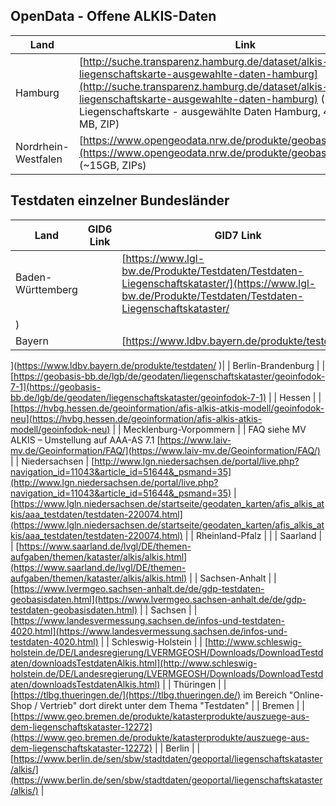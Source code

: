 ## OpenData - Offene ALKIS-Daten

|Land|Link|
|---|---|
|Hamburg|[http://suche.transparenz.hamburg.de/dataset/alkis-liegenschaftskarte-ausgewahlte-daten-hamburg](http://suche.transparenz.hamburg.de/dataset/alkis-liegenschaftskarte-ausgewahlte-daten-hamburg) (Download ALKIS Liegenschaftskarte - ausgewählte Daten Hamburg, 4. Quar [...], 527.8 MB, ZIP)|
|Nordrhein-Westfalen|[https://www.opengeodata.nrw.de/produkte/geobasis/lk/akt/gru_xml/](https://www.opengeodata.nrw.de/produkte/geobasis/lk/akt/gru_xml/) (~15GB, ZIPs)|


## Testdaten einzelner Bundesländer 

| Land  			| GID6 Link | GID7 Link |
|---|---|---|
| Baden-Württemberg		|  | [https://www.lgl-bw.de/Produkte/Testdaten/Testdaten-Liegenschaftskataster/](https://www.lgl-bw.de/Produkte/Testdaten/Testdaten-Liegenschaftskataster/
) | 
| Bayern			| |[https://www.ldbv.bayern.de/produkte/testdaten/
](https://www.ldbv.bayern.de/produkte/testdaten/
)| 
| Berlin-Brandenburg		| | [https://geobasis-bb.de/lgb/de/geodaten/liegenschaftskataster/geoinfodok-7-1](https://geobasis-bb.de/lgb/de/geodaten/liegenschaftskataster/geoinfodok-7-1) | 
| Hessen			| | [https://hvbg.hessen.de/geoinformation/afis-alkis-atkis-modell/geoinfodok-neu](https://hvbg.hessen.de/geoinformation/afis-alkis-atkis-modell/geoinfodok-neu) | 
| Mecklenburg-Vorpommern	| | FAQ siehe MV ALKIS – Umstellung auf AAA-AS 7.1 [https://www.laiv-mv.de/Geoinformation/FAQ/](https://www.laiv-mv.de/Geoinformation/FAQ/) | 
| Niedersachsen		| [http://www.lgn.niedersachsen.de/portal/live.php?navigation_id=11043&article_id=51644&_psmand=35](http://www.lgn.niedersachsen.de/portal/live.php?navigation_id=11043&article_id=51644&_psmand=35) | [https://www.lgln.niedersachsen.de/startseite/geodaten_karten/afis_alkis_atkis/aaa_testdaten/testdaten-220074.html](https://www.lgln.niedersachsen.de/startseite/geodaten_karten/afis_alkis_atkis/aaa_testdaten/testdaten-220074.html) | 
| Rheinland-Pfalz		| | 
| Saarland			| | [https://www.saarland.de/lvgl/DE/themen-aufgaben/themen/kataster/alkis/alkis.html](https://www.saarland.de/lvgl/DE/themen-aufgaben/themen/kataster/alkis/alkis.html) | 
| Sachsen-Anhalt		|  |[https://www.lvermgeo.sachsen-anhalt.de/de/gdp-testdaten-geobasisdaten.html](https://www.lvermgeo.sachsen-anhalt.de/de/gdp-testdaten-geobasisdaten.html) | 
| Sachsen			|  | [https://www.landesvermessung.sachsen.de/infos-und-testdaten-4020.html](https://www.landesvermessung.sachsen.de/infos-und-testdaten-4020.html)  |
| Schleswig-Holstein		| | [http://www.schleswig-holstein.de/DE/Landesregierung/LVERMGEOSH/Downloads/DownloadTestdaten/downloadsTestdatenAlkis.html](http://www.schleswig-holstein.de/DE/Landesregierung/LVERMGEOSH/Downloads/DownloadTestdaten/downloadsTestdatenAlkis.html)  | 
| Thüringen			|  | [https://tlbg.thueringen.de/](https://tlbg.thueringen.de/) im Bereich "Online-Shop / Vertrieb" dort direkt unter dem Thema "Testdaten" | 
| Bremen			| | [https://www.geo.bremen.de/produkte/katasterprodukte/auszuege-aus-dem-liegenschaftskataster-12272](https://www.geo.bremen.de/produkte/katasterprodukte/auszuege-aus-dem-liegenschaftskataster-12272) | 
| Berlin			| | [https://www.berlin.de/sen/sbw/stadtdaten/geoportal/liegenschaftskataster/alkis/](https://www.berlin.de/sen/sbw/stadtdaten/geoportal/liegenschaftskataster/alkis/) | 
